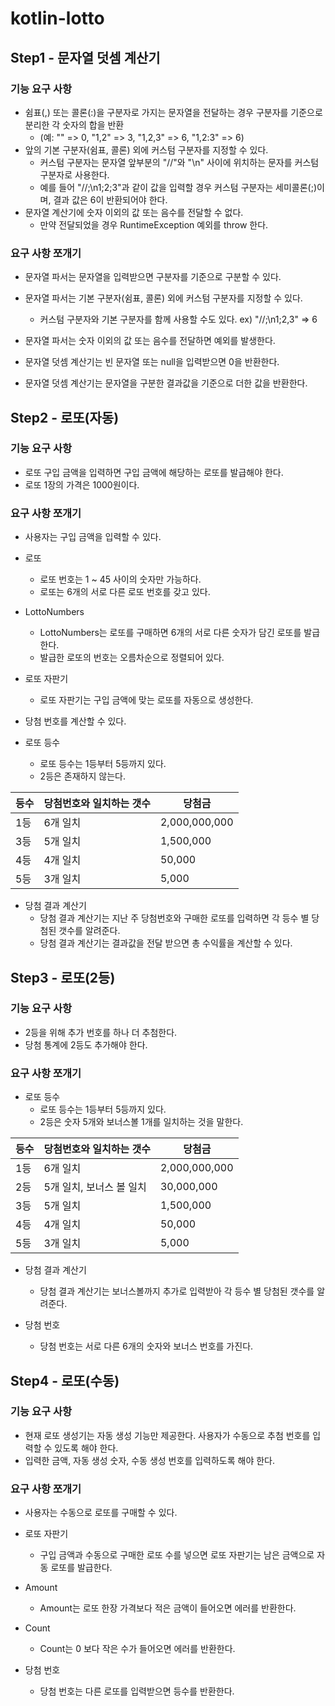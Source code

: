 # kotlin-lotto

## Step1 - 문자열 덧셈 계산기

### 기능 요구 사항

- 쉼표(,) 또는 콜론(:)을 구분자로 가지는 문자열을 전달하는 경우 구분자를 기준으로 분리한 각 숫자의 합을 반환 
  - (예: "" => 0, "1,2" => 3, "1,2,3" => 6, "1,2:3" => 6)
- 앞의 기본 구분자(쉼표, 콜론) 외에 커스텀 구분자를 지정할 수 있다. 
  - 커스텀 구분자는 문자열 앞부분의 "//"와 "\n" 사이에 위치하는 문자를 커스텀 구분자로 사용한다. 
  - 예를 들어 "//;\n1;2;3"과 같이 값을 입력할 경우 커스텀 구분자는 세미콜론(;)이며, 결과 값은 6이 반환되어야 한다. 
- 문자열 계산기에 숫자 이외의 값 또는 음수를 전달할 수 없다.
  - 만약 전달되었을 경우 RuntimeException 예외를 throw 한다.

### 요구 사항 쪼개기

- 문자열 파서는 문자열을 입력받으면 구분자를 기준으로 구분할 수 있다.
- 문자열 파서는 기본 구분자(쉼표, 콜론) 외에 커스텀 구분자를 지정할 수 있다.
  - 커스텀 구분자와 기본 구분자를 함께 사용할 수도 있다. ex) "//;\n1;2,3" => 6
- 문자열 파서는 숫자 이외의 값 또는 음수를 전달하면 예외를 발생한다.

- 문자열 덧셈 계산기는 빈 문자열 또는 null을 입력받으면 0을 반환한다.
- 문자열 덧셈 계산기는 문자열을 구분한 결과값을 기준으로 더한 값을 반환한다.


## Step2 - 로또(자동)

### 기능 요구 사항
- 로또 구입 금액을 입력하면 구입 금액에 해당하는 로또를 발급해야 한다.
- 로또 1장의 가격은 1000원이다.

### 요구 사항 쪼개기
- 사용자는 구입 금액을 입력할 수 있다.

- 로또
  - 로또 번호는 1 ~ 45 사이의 숫자만 가능하다.
  - 로또는 6개의 서로 다른 로또 번호를 갖고 있다.

- LottoNumbers
  - LottoNumbers는 로또를 구매하면 6개의 서로 다른 숫자가 담긴 로또를 발급한다.
  - 발급한 로또의 번호는 오름차순으로 정렬되어 있다.

- 로또 자판기
  - 로또 자판기는 구입 금액에 맞는 로또를 자동으로 생성한다.

- 당첨 번호를 계산할 수 있다.

- 로또 등수
  - 로또 등수는 1등부터 5등까지 있다.
  - 2등은 존재하지 않는다.

|등수|당첨번호와 일치하는 갯수|당첨금|
|------|---|---|
|1등|6개 일치|2,000,000,000|
|3등|5개 일치|1,500,000|
|4등|4개 일치|50,000|
|5등|3개 일치|5,000|
  
- 당첨 결과 계산기
  - 당첨 결과 계산기는 지난 주 당첨번호와 구매한 로또를 입력하면 각 등수 별 당첨된 갯수를 알려준다.
  - 당첨 결과 계산기는 결과값을 전달 받으면 총 수익률을 계산할 수 있다.

## Step3 - 로또(2등)

### 기능 요구 사항
- 2등을 위해 추가 번호를 하나 더 추첨한다. 
- 당첨 통계에 2등도 추가해야 한다.

### 요구 사항 쪼개기

- 로또 등수
  - 로또 등수는 1등부터 5등까지 있다.
  - 2등은 숫자 5개와 보너스볼 1개를 일치하는 것을 말한다.

|등수|당첨번호와 일치하는 갯수|당첨금|
|---|------------|------------|
|1등| 6개 일치|2,000,000,000|
|2등|5개 일치, 보너스 볼 일치|30,000,000|
|3등|5개 일치|1,500,000|
|4등|4개 일치|50,000|
|5등|3개 일치|5,000|

- 당첨 결과 계산기
  - 당첨 결과 계산기는 보너스볼까지 추가로 입력받아 각 등수 별 당첨된 갯수를 알려준다.

- 당첨 번호
  - 당첨 번호는 서로 다른 6개의 숫자와 보너스 번호를 가진다.

## Step4 - 로또(수동)

### 기능 요구 사항
- 현재 로또 생성기는 자동 생성 기능만 제공한다. 사용자가 수동으로 추첨 번호를 입력할 수 있도록 해야 한다.
- 입력한 금액, 자동 생성 숫자, 수동 생성 번호를 입력하도록 해야 한다.

### 요구 사항 쪼개기
- 사용자는 수동으로 로또를 구매할 수 있다.

- 로또 자판기
  - 구입 금액과 수동으로 구매한 로또 수를 넣으면 로또 자판기는 남은 금액으로 자동 로또를 발급한다.

- Amount
  - Amount는 로또 한장 가격보다 적은 금액이 들어오면 에러를 반환한다.

- Count
  - Count는 0 보다 작은 수가 들어오면 에러를 반환한다.

- 당첨 번호
  - 당첨 번호는 다른 로또를 입력받으면 등수를 반환한다.
